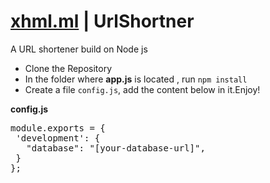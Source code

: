 <h1> <a href="xhml.ml">xhml.ml</a> | UrlShortner</h1>
A URL shortener build on Node js

<ul>
<li>Clone the Repository</li>
<li>In the folder where <strong>app.js</strong> is located , run <code>npm install</code></li>
<li>Create a file <code>config.js</code>, add the content below in it.Enjoy!</li>
</ul>

<strong>config.js</strong>
<pre>
module.exports = {
 'development': {
   "database": "[your-database-url]", 
 }
};

</pre>
